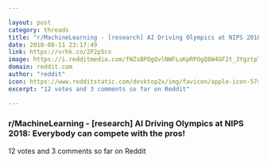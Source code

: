 ```yaml
---

layout: post
category: threads
title: "r/MachineLearning - [research] AI Driving Olympics at NIPS 2018: Everybody can compete with the pros!"
date: 2018-08-11 23:17:49
link: https://vrhk.co/2P2p5cn
image: https://i.redditmedia.com/fNZsBPOgQvlNWFLuKpRPOgQ6W4GF2t_3YgztpTcTPQY.jpg?s=545755f1dd3493bea77914a2619be684
domain: reddit.com
author: "reddit"
icon: https://www.redditstatic.com/desktop2x/img/favicon/apple-icon-57x57.png
excerpt: "12 votes and 3 comments so far on Reddit"

---
```


### r/MachineLearning - [research] AI Driving Olympics at NIPS 2018: Everybody can compete with the pros!

12 votes and 3 comments so far on Reddit